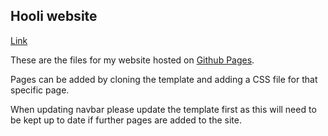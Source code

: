 ## Hooli website

[Link](https://hooli-s.github.io/)

These are the files for my website hosted on [Github Pages](https://pages.github.com/).

Pages can be added by cloning the template and adding a CSS file for that specific page.

When updating navbar please update the template first as this will need to be kept up to date if further pages are added to the site. 
